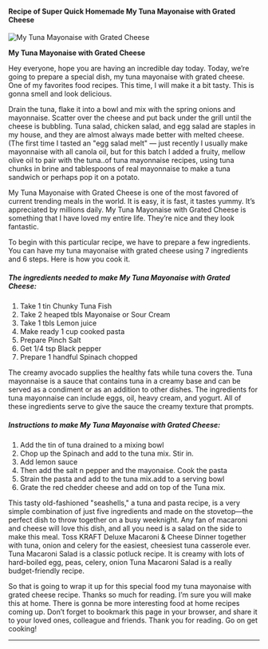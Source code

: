             

#### Recipe of Super Quick Homemade My Tuna Mayonaise with Grated Cheese

![My Tuna Mayonaise with Grated Cheese](https://img-global.cpcdn.com/recipes/d8eb860a1546eb4d/751x532cq70/my-tuna-mayonaise-with-grated-cheese-recipe-main-photo.jpg)

**My Tuna Mayonaise with Grated Cheese**

Hey everyone, hope you are having an incredible day today. Today, we’re going to prepare a special dish, my tuna mayonaise with grated cheese. One of my favorites food recipes. This time, I will make it a bit tasty. This is gonna smell and look delicious.

Drain the tuna, flake it into a bowl and mix with the spring onions and mayonnaise. Scatter over the cheese and put back under the grill until the cheese is bubbling. Tuna salad, chicken salad, and egg salad are staples in my house, and they are almost always made better with melted cheese. (The first time I tasted an "egg salad melt" — just recently I usually make mayonnaise with all canola oil, but for this batch I added a fruity, mellow olive oil to pair with the tuna..of tuna mayonnaise recipes, using tuna chunks in brine and tablespoons of real mayonnaise to make a tuna sandwich or perhaps pop it on a potato.

My Tuna Mayonaise with Grated Cheese is one of the most favored of current trending meals in the world. It is easy, it is fast, it tastes yummy. It’s appreciated by millions daily. My Tuna Mayonaise with Grated Cheese is something that I have loved my entire life. They’re nice and they look fantastic.

To begin with this particular recipe, we have to prepare a few ingredients. You can have my tuna mayonaise with grated cheese using 7 ingredients and 6 steps. Here is how you cook it.

##### The ingredients needed to make My Tuna Mayonaise with Grated Cheese:

1.  Take 1 tin Chunky Tuna Fish
2.  Take 2 heaped tbls Mayonaise or Sour Cream
3.  Take 1 tbls Lemon juice
4.  Make ready 1 cup cooked pasta
5.  Prepare Pinch Salt
6.  Get 1/4 tsp Black pepper
7.  Prepare 1 handful Spinach chopped

The creamy avocado supplies the healthy fats while tuna covers the. Tuna mayonnaise is a sauce that contains tuna in a creamy base and can be served as a condiment or as an addition to other dishes. The ingredients for tuna mayonnaise can include eggs, oil, heavy cream, and yogurt. All of these ingredients serve to give the sauce the creamy texture that prompts.

##### Instructions to make My Tuna Mayonaise with Grated Cheese:

1.  Add the tin of tuna drained to a mixing bowl
2.  Chop up the Spinach and add to the tuna mix. Stir in.
3.  Add lemon sauce
4.  Then add the salt n pepper and the mayonaise. Cook the pasta
5.  Strain the pasta and add to the tuna mix.add to a serving bowl
6.  Grate the red chedder cheese and add on top of the Tuna mix.

This tasty old-fashioned "seashells," a tuna and pasta recipe, is a very simple combination of just five ingredients and made on the stovetop—the perfect dish to throw together on a busy weeknight. Any fan of macaroni and cheese will love this dish, and all you need is a salad on the side to make this meal. Toss KRAFT Deluxe Macaroni & Cheese Dinner together with tuna, onion and celery for the easiest, cheesiest tuna casserole ever. Tuna Macaroni Salad is a classic potluck recipe. It is creamy with lots of hard-boiled egg, peas, celery, onion Tuna Macaroni Salad is a really budget-friendly recipe.

So that is going to wrap it up for this special food my tuna mayonaise with grated cheese recipe. Thanks so much for reading. I’m sure you will make this at home. There is gonna be more interesting food at home recipes coming up. Don’t forget to bookmark this page in your browser, and share it to your loved ones, colleague and friends. Thank you for reading. Go on get cooking!

* * *